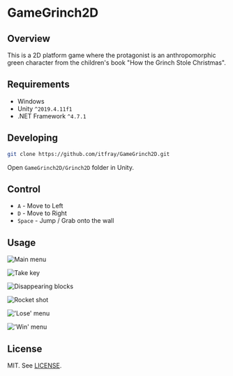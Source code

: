# GameGrinch2D

## Overview

This is a 2D platform game where the protagonist is an anthropomorphic green character from the children's book "How the Grinch Stole Christmas".

## Requirements

- Windows
- Unity `^2019.4.11f1`
- .NET Framework `^4.7.1`

## Developing

```bash
git clone https://github.com/itfray/GameGrinch2D.git
```
Open `GameGrinch2D/Grinch2D` folder in Unity.

## Control

* `A` - Move to Left
* `D` - Move to Right
* `Space` - Jump / Grab onto the wall

## Usage

![Main menu](https://user-images.githubusercontent.com/39258883/216787225-36a2a77a-cabb-4c78-8f4e-ca3315851c3e.gif)

![Take key](https://user-images.githubusercontent.com/39258883/216787234-4bddf7ec-a745-4100-b1c6-edb6aeb27348.gif)

![Disappearing blocks](https://user-images.githubusercontent.com/39258883/216787231-428f8429-395e-4608-9811-1c3899b42ffe.gif)

![Rocket shot](https://user-images.githubusercontent.com/39258883/216787230-3cca0016-f16c-419c-83ea-1ec3c6cad4a2.gif)

!['Lose' menu](https://user-images.githubusercontent.com/39258883/216787236-61c3c071-06c5-4202-8be7-4783d11d828f.gif)

!['Win' menu](https://user-images.githubusercontent.com/39258883/216787229-97047892-d313-42fa-b6da-3d89047e3814.gif)

## License

MIT. See [LICENSE](LICENSE).